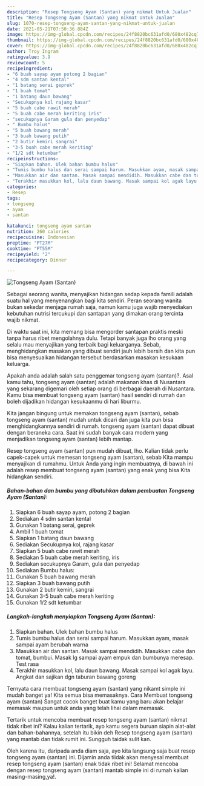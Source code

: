 ```yaml
---
description: "Resep Tongseng Ayam (Santan) yang nikmat Untuk Jualan"
title: "Resep Tongseng Ayam (Santan) yang nikmat Untuk Jualan"
slug: 1070-resep-tongseng-ayam-santan-yang-nikmat-untuk-jualan
date: 2021-05-21T07:50:36.884Z
image: https://img-global.cpcdn.com/recipes/24f8820bc631afd0/680x482cq70/tongseng-ayam-santan-foto-resep-utama.jpg
thumbnail: https://img-global.cpcdn.com/recipes/24f8820bc631afd0/680x482cq70/tongseng-ayam-santan-foto-resep-utama.jpg
cover: https://img-global.cpcdn.com/recipes/24f8820bc631afd0/680x482cq70/tongseng-ayam-santan-foto-resep-utama.jpg
author: Troy Ingram
ratingvalue: 3.9
reviewcount: 5
recipeingredient:
- "6 buah sayap ayam potong 2 bagian"
- "4 sdm santan kental"
- "1 batang serai geprek"
- "1 buah tomat"
- "1 batang daun bawang"
- "Secukupnya kol rajang kasar"
- "5 buah cabe rawit merah"
- "5 buah cabe merah keriting iris"
- "secukupnya Garam gula dan penyedap"
- " Bumbu halus"
- "5 buah bawang merah"
- "3 buah bawang putih"
- "2 butir kemiri sangrai"
- "3-5 buah cabe merah keriting"
- "1/2 sdt ketumbar"
recipeinstructions:
- "Siapkan bahan. Ulek bahan bumbu halus"
- "Tumis bumbu halus dan serai sampai harum. Masukkan ayam, masak sampai ayam berubah warna"
- "Masukkan air dan santan. Masak sampai mendidih. Masukkan cabe dan tomat, bumbui. Masak lg sampai ayam empuk dan bumbunya meresap. Test rasa"
- "Terakhir masukkan kol, lalu daun bawang. Masak sampai kol agak layu. Angkat dan sajikan dgn taburan bawang goreng"
categories:
- Resep
tags:
- tongseng
- ayam
- santan

katakunci: tongseng ayam santan 
nutrition: 260 calories
recipecuisine: Indonesian
preptime: "PT27M"
cooktime: "PT55M"
recipeyield: "2"
recipecategory: Dinner

---
```



![Tongseng Ayam (Santan)](https://img-global.cpcdn.com/recipes/24f8820bc631afd0/680x482cq70/tongseng-ayam-santan-foto-resep-utama.jpg)

Sebagai seorang wanita, menyajikan hidangan sedap kepada famili adalah suatu hal yang menyenangkan bagi kita sendiri. Peran seorang  wanita bukan sekedar menjaga rumah saja, namun kamu juga wajib menyediakan kebutuhan nutrisi tercukupi dan santapan yang dimakan orang tercinta wajib nikmat.

Di waktu  saat ini, kita memang bisa mengorder santapan praktis meski tanpa harus ribet mengolahnya dulu. Tetapi banyak juga lho orang yang selalu mau menyajikan yang terbaik bagi keluarganya. Sebab, menghidangkan masakan yang dibuat sendiri jauh lebih bersih dan kita pun bisa menyesuaikan hidangan tersebut berdasarkan masakan kesukaan keluarga. 



Apakah anda adalah salah satu penggemar tongseng ayam (santan)?. Asal kamu tahu, tongseng ayam (santan) adalah makanan khas di Nusantara yang sekarang digemari oleh setiap orang di berbagai daerah di Nusantara. Kamu bisa membuat tongseng ayam (santan) hasil sendiri di rumah dan boleh dijadikan hidangan kesukaanmu di hari liburmu.

Kita jangan bingung untuk memakan tongseng ayam (santan), sebab tongseng ayam (santan) mudah untuk dicari dan juga kita pun bisa menghidangkannya sendiri di rumah. tongseng ayam (santan) dapat dibuat dengan beraneka cara. Saat ini sudah banyak cara modern yang menjadikan tongseng ayam (santan) lebih mantap.

Resep tongseng ayam (santan) pun mudah dibuat, lho. Kalian tidak perlu capek-capek untuk memesan tongseng ayam (santan), sebab Kita mampu menyajikan di rumahmu. Untuk Anda yang ingin membuatnya, di bawah ini adalah resep membuat tongseng ayam (santan) yang enak yang bisa Kita hidangkan sendiri.

<!--inarticleads1-->

##### Bahan-bahan dan bumbu yang dibutuhkan dalam pembuatan Tongseng Ayam (Santan):

1. Siapkan 6 buah sayap ayam, potong 2 bagian
1. Sediakan 4 sdm santan kental
1. Gunakan 1 batang serai, geprek
1. Ambil 1 buah tomat
1. Siapkan 1 batang daun bawang
1. Sediakan Secukupnya kol, rajang kasar
1. Siapkan 5 buah cabe rawit merah
1. Sediakan 5 buah cabe merah keriting, iris
1. Sediakan secukupnya Garam, gula dan penyedap
1. Sediakan  Bumbu halus:
1. Gunakan 5 buah bawang merah
1. Siapkan 3 buah bawang putih
1. Gunakan 2 butir kemiri, sangrai
1. Gunakan 3-5 buah cabe merah keriting
1. Gunakan 1/2 sdt ketumbar




<!--inarticleads2-->

##### Langkah-langkah menyiapkan Tongseng Ayam (Santan):

1. Siapkan bahan. Ulek bahan bumbu halus
1. Tumis bumbu halus dan serai sampai harum. Masukkan ayam, masak sampai ayam berubah warna
1. Masukkan air dan santan. Masak sampai mendidih. Masukkan cabe dan tomat, bumbui. Masak lg sampai ayam empuk dan bumbunya meresap. Test rasa
1. Terakhir masukkan kol, lalu daun bawang. Masak sampai kol agak layu. Angkat dan sajikan dgn taburan bawang goreng




Ternyata cara membuat tongseng ayam (santan) yang nikamt simple ini mudah banget ya! Kita semua bisa memasaknya. Cara Membuat tongseng ayam (santan) Sangat cocok banget buat kamu yang baru akan belajar memasak maupun untuk anda yang telah lihai dalam memasak.

Tertarik untuk mencoba membuat resep tongseng ayam (santan) nikmat tidak ribet ini? Kalau kalian tertarik, ayo kamu segera buruan siapin alat-alat dan bahan-bahannya, setelah itu bikin deh Resep tongseng ayam (santan) yang mantab dan tidak rumit ini. Sungguh taidak sulit kan. 

Oleh karena itu, daripada anda diam saja, ayo kita langsung saja buat resep tongseng ayam (santan) ini. Dijamin anda tiidak akan menyesal membuat resep tongseng ayam (santan) enak tidak ribet ini! Selamat mencoba dengan resep tongseng ayam (santan) mantab simple ini di rumah kalian masing-masing,ya!.

